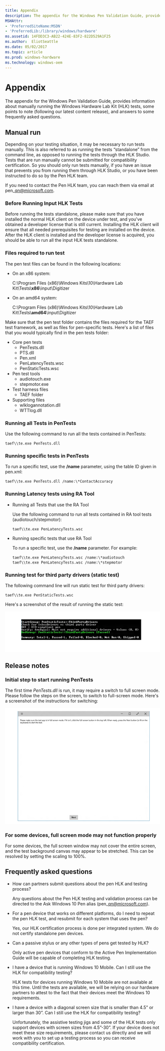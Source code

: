```yaml
---
title: Appendix
description: The appendix for the Windows Pen Validation Guide, provides information about manually running the Windows Hardware Lab Kit (HLK) tests, some points to note (following our latest content release), and answers to some frequently asked questions.
MSHAttr:
- 'PreferredSiteName:MSDN'
- 'PreferredLib:/library/windows/hardware'
ms.assetid: 14FDD3C3-AB22-424E-83F2-822D529A1F25
ms.author:  EliotSeattle
ms.date: 05/02/2017
ms.topic: article
ms.prod: windows-hardware
ms.technology: windows-oem
---
```


# Appendix


The appendix for the Windows Pen Validation Guide, provides information about manually running the Windows Hardware Lab Kit (HLK) tests, some points to note (following our latest content release), and answers to some frequently asked questions.

## Manual run


Depending on your testing situation, it may be necessary to run tests manually. This is also referred to as running the tests “standalone” from the command line, as opposed to running the tests through the HLK Studio. Tests that are run manually cannot be submitted for compatibility certification. So you should only run tests manually, if you have an issue that prevents you from running them through HLK Studio, or you have been instructed to do so by the Pen HLK team.

If you need to contact the Pen HLK team, you can reach them via email at pen\_qn@microsoft.com.

### Before Running Input HLK Tests

Before running the tests standalone, please make sure that you have installed the normal HLK client on the device under test, and you've obtained a developer license that is still current. Installing the HLK client will ensure that all needed prerequisites for testing are installed on the device. After the HLK client is installed and the developer license is acquired, you should be able to run all the input HLK tests standalone.

### Files required to run test

The pen test files can be found in the following locations:

-   On an x86 system:
    
    C:\\Program Files (x86)\\Windows Kits\\10\\Hardware Lab Kit\\Tests\\**x86**\\input\\Digitizer
-   On an amd64 system:
    
    C:\\Program Files (x86)\\Windows Kits\\10\\Hardware Lab Kit\\Tests\\**amd64**\\input\\Digitizer

Make sure that the pen test folder contains the files required for the TAEF test framework, as well as files for pen-specific tests. Here's a list of files that you would typically find in the pen tests folder:

-   Core pen tests
    + PenTests.dll
    + PTS.dll
    + Pen.xml
    + PenLatencyTests.wsc
    + PenStaticTests.wsc
-   Pen test tools
    + audiotouch.exe
    + stepmotor.exe
-   Test harness files
    + TAEF folder
-   Supporting files
    + wlklogannotation.dll
    + WTTlog.dll

### Running all Tests in PenTests

Use the following command to run all the tests contained in PenTests:
```
taef\\te.exe PenTests.dll
```
### Running specific tests in PenTests

To run a specific test, use the **/name** parameter, using the table ID given in pen.xml:
```
taef\\te.exe PenTests.dll /name:\*ContactAccuracy
```
### Running Latency tests using RA Tool

- Running all Tests that use the RA Tool

  Use the following command to run all tests contained in RA tool tests (audiotouch/stepmotor):
  ```
  taef\\te.exe PenLatencyTests.wsc
  ```
- Running specific tests that use RA Tool

  To run a specific test, use the **/name** parameter. For example:
  ```
  taef\\te.exe PenLatencyTests.wsc /name:\*audiotouch
  taef\\te.exe PenLatencyTests.wsc /name:\*stepmotor
  ```
### Running test for third party drivers (static test)

The following command line will run static test for third party drivers:
```
taef\\te.exe PenStaticTests.wsc
```
Here's a screenshot of the result of running the static test:

![screenshot showing the result of running the static test for third party drivers.](../images/pen-test-3rdparty.png)

## Release notes


### Initial step to start running PenTests

The first time *PenTests.dll* is run, it may require a switch to full screen mode. Please follow the steps on the screen, to switch to full-screen mode. Here's a screenshot of the instructions for switching:

![screenshot of instructions for switching to full screen mode.](../images/pen-test-fullscreen.png)

### For some devices, full screen mode may not function properly

For some devices, the full screen window may not cover the entire screen, and the test background canvas may appear to be stretched. This can be resolved by setting the scaling to 100%.

## Frequently asked questions


-   How can partners submit questions about the pen HLK and testing process?
    
    Any questions about the Pen HLK testing and validation process can be directed to the Ask Windows 10 Pen alias (pen\_qn@microsoft.com).
-   For a pen device that works on different platforms, do I need to repeat the pen HLK test, and resubmit for each system that uses the pen?
    
    Yes, our HLK certification process is done per integrated system. We do not certify standalone pen devices.
-   Can a passive stylus or any other types of pens get tested by HLK?
    
    Only active pen devices that conform to the Active Pen Implementation Guide will be capable of completing HLK testing.
-   I have a device that is running Windows 10 Mobile. Can I still use the HLK for compatibility testing?
    
    HLK tests for devices running Windows 10 Mobile are not available at this time. Until the tests are available, we will be relying on our hardware partners to attest to the fact that their devices meet the Windows 10 requirements.
-   I have a device with a diagonal screen size that is smaller than 4.5” or larger than 30”. Can I still use the HLK for compatibility testing?
    
    Unfortunately, the assistive testing jigs and some of the HLK tests only support devices with screen sizes from 4.5”-30”. If your device does not meet these size requirements, please contact us directly and we will work with you to set up a testing process so you can receive compatibility certification.
